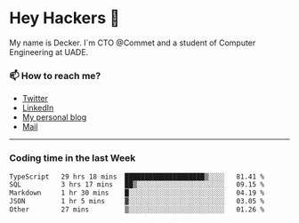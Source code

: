 # Hey Hackers 👋

My name is Decker. I`m CTO @Commet and a student of Computer Engineering at UADE.

### 📫 How to reach me?
- [Twitter](https://x.com/0xDecker) 
- [LinkedIn](https://www.linkedin.com/in/decker-urbano/) 
- [My personal blog](http://decker.sh) 
- [Mail](mailto:me@decker.sh)

---

### Coding time in the last Week

<!--START_SECTION:waka-->

```txt
TypeScript   29 hrs 18 mins  ████████████████████▒░░░░   81.41 %
SQL          3 hrs 17 mins   ██▒░░░░░░░░░░░░░░░░░░░░░░   09.15 %
Markdown     1 hr 30 mins    █░░░░░░░░░░░░░░░░░░░░░░░░   04.19 %
JSON         1 hr 5 mins     ▓░░░░░░░░░░░░░░░░░░░░░░░░   03.05 %
Other        27 mins         ▒░░░░░░░░░░░░░░░░░░░░░░░░   01.26 %
```

<!--END_SECTION:waka-->
